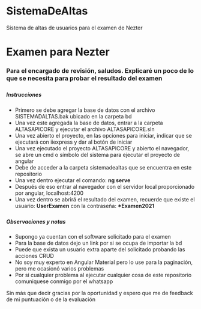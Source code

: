 # SistemaDeAltas
Sistema de altas de usuarios para el examen de Nezter

<style>
div{
  margin-bottom: 5%;
}
</style>

<div>
  <H1>Examen para Nezter</H1>
  <H3>Para el encargado de revisión, saludos. Explicaré un poco de lo que se necesita para probar el resultado del examen</H3>
</div>

<div>
  <H5>Instrucciones</H5>
  <ul>
    <li>Primero se debe agregar la base de datos con el archivo SISTEMADALTAS.bak ubicado en la carpeta bd</li>
    <li>Una vez este agregada la base de datos, entrar a la carpeta ALTASAPICORE y ejecutar el archivo ALTASAPICORE.sln</li>
    <li>Una vez abierto el proyecto, en las opciones para iniciar, indicar que se ejecutará con iiexpress y dar al botón de iniciar</li>
    <li>Una vez ejecutado el proyecto ALTASAPICORE y abierto el navegador, se abre un cmd o símbolo del sistema para ejecutar el proyecto de angular</li>
    <li>Debe de acceder a la carpeta sistemadealtas que se encuentra en este repositorio</li>
    <li>Una vez dentro ejecutar el comando: <b>ng serve</b></li>
    <li>Después de eso entrar al navegador con el servidor local proporcionado por angular, localhost:4200</li>
    <li>Una vez dentro se abrirá el resultado del examen, recuerde que existe el usuario: <b>UserExamen</b> con la contraseña: <b>*Examen2021</b></li>
  </ul>
</div>
<div>
<H5>Observaciones y notas</H5>
  <ul>
    <li>Supongo ya cuentan con el software solicitado para el examen </li>
    <li>Para la base de datos dejo un link por si se ocupa de importar la bd </li>
    <li>Puede que exista un usuario extra aparte del solicitado probando las acciones CRUD </li>
    <li>No soy muy experto en Angular Material pero lo use para la paginación, pero me ocasionó varios problemas</li>
    <li>Por si cualquier problema al ejecutar cualquier cosa de este repositorio comuniquese conmigo por el whatsapp</li>
  </ul>
<div>

<div>Sin más que decir gracias por la oportunidad y espero que me de feedback de mi puntuación o de la evaluación</div>
